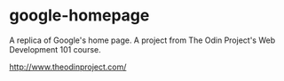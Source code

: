 # google-homepage
A replica of Google's home page. A project from The Odin Project's Web Development 101 course.

http://www.theodinproject.com/

